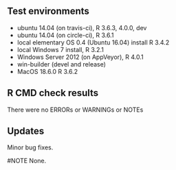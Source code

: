 ## Test environments
* ubuntu 14.04 (on travis-ci), R 3.6.3, 4.0.0, dev
* ubuntu 14.04 (on circle-ci), R 3.6.1
* local elementary OS 0.4 (Ubuntu 16.04) install R 3.4.2
* local Windows 7 install, R 3.2.1
* Windows Server 2012 (on AppVeyor), R 4.0.1
* win-builder (devel and release)
* MacOS 18.6.0 R 3.6.2 

## R CMD check results
There were no ERRORs or WARNINGs or NOTEs

## Updates
Minor bug fixes. 

#NOTE
None.
